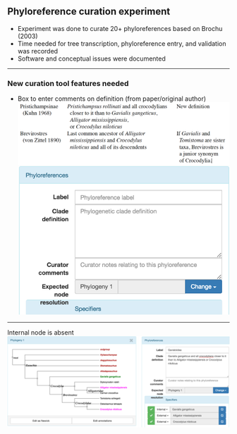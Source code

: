 ## Phyloreference curation experiment 

* Experiment was done to curate 20+ phyloreferences based on Brochu (2003)
* Time needed for tree transcription, phyloreference entry, and validation was recorded
* Software and conceptual issues were documented

---

### New curation tool features needed

- Box to enter comments on definition (from paper/original author)
![Comments on definitions in paper](/assets/comments.png) 
![curation panel](/assets/curationpanel.png)
---
Internal node is absent
![Gavialoidea not matched](assets/Gavialoidea.png)
